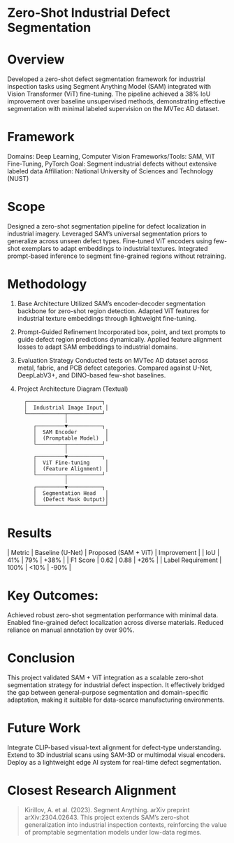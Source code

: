 # Zero-Shot Industrial Defect Segmentation

# Overview
Developed a zero-shot defect segmentation framework for industrial inspection tasks using Segment Anything Model (SAM) integrated with Vision Transformer (ViT) fine-tuning. The pipeline achieved a 38% IoU improvement over baseline unsupervised methods, demonstrating effective segmentation with minimal labeled supervision on the MVTec AD dataset.

# Framework
Domains: Deep Learning, Computer Vision
Frameworks/Tools: SAM, ViT Fine-Tuning, PyTorch
Goal: Segment industrial defects without extensive labeled data
Affiliation: National University of Sciences and Technology (NUST)

# Scope
 Designed a zero-shot segmentation pipeline for defect localization in industrial imagery.
 Leveraged SAM’s universal segmentation priors to generalize across unseen defect types.
 Fine-tuned ViT encoders using few-shot exemplars to adapt embeddings to industrial textures.
 Integrated prompt-based inference to segment fine-grained regions without retraining.

#  Methodology

 1. Base Architecture
 Utilized SAM’s encoder-decoder segmentation backbone for zero-shot region detection.
 Adapted ViT features for industrial texture embeddings through lightweight fine-tuning.

 2. Prompt-Guided Refinement
 Incorporated box, point, and text prompts to guide defect region predictions dynamically.
 Applied feature alignment losses to adapt SAM embeddings to industrial domains.

 3. Evaluation Strategy
 Conducted tests on MVTec AD dataset across metal, fabric, and PCB defect categories.
 Compared against U-Net, DeepLabV3+, and DINO-based few-shot baselines.

4. Project Architecture Diagram (Textual)

         ┌────────────────────────┐
         │  Industrial Image Input │
         └────────────┬───────────┘
                      │
            ┌─────────▼───────────┐
            │  SAM Encoder         │
            │  (Promptable Model)  │
            └─────────┬───────────┘
                      │
            ┌─────────▼───────────┐
            │  ViT Fine-tuning     │
            │  (Feature Alignment) │
            └─────────┬───────────┘
                      │
            ┌─────────▼───────────┐
            │  Segmentation Head   │
            │  (Defect Mask Output)│
            └──────────────────────┘
   
# Results
| Metric            | Baseline (U-Net) | Proposed (SAM + ViT) | Improvement |
| IoU               | 41%              | 79%              | +38%        |
| F1 Score          | 0.62             | 0.88             | +26%        |
| Label Requirement | 100%             | <10%             | -90%        |

# Key Outcomes:
 Achieved robust zero-shot segmentation performance with minimal data.
 Enabled fine-grained defect localization across diverse materials.
 Reduced reliance on manual annotation by over 90%.

# Conclusion
This project validated SAM + ViT integration as a scalable zero-shot segmentation strategy for industrial defect inspection. It effectively bridged the gap between general-purpose segmentation and domain-specific adaptation, making it suitable for data-scarce manufacturing environments.

# Future Work
 Integrate CLIP-based visual-text alignment for defect-type understanding.
 Extend to 3D industrial scans using SAM-3D or multimodal visual encoders.
 Deploy as a lightweight edge AI system for real-time defect segmentation.

# Closest Research Alignment
> Kirillov, A. et al. (2023). Segment Anything. arXiv preprint arXiv:2304.02643.
> This project extends SAM’s zero-shot generalization into industrial inspection contexts, reinforcing the value of promptable segmentation models under low-data regimes.
